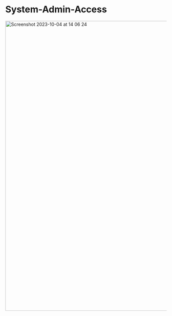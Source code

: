 # System-Admin-Access
<img width="904" alt="Screenshot 2023-10-04 at 14 06 24" src="https://github.com/IMTheBale/System-Admin-Access/assets/103919889/f0ae7d18-2992-4528-b66f-141f84e2a52f">
